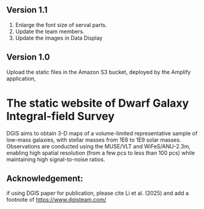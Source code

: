 
## Version 1.1 ##
1. Enlarge the font size of serval parts.
2. Update the team members.
3. Update the images in Data Display

## Version 1.0 ##
Upload the static files in the Amazon S3 bucket, deployed by the Amplify application, 


# The static website of Dwarf Galaxy Integral-field Survey #
DGIS aims to obtain 3-D maps of a volume-limited representative sample of low-mass galaxies, with stellar masses from 1E6 to 1E9 solar masses. Observations are conducted using the MUSE/VLT and WiFeS/ANU-2.3m, enabling high spatial resolution (from a few pcs to less than 100 pcs) while maintaining high signal-to-noise ratios.


## Acknowledgement: ##

if using DGIS paper for publication, please cite Li et al. (2025) and add a footnote of https://www.dgisteam.com/
